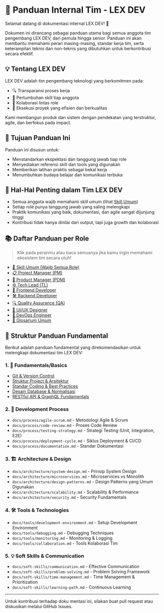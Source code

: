 # 📘 Panduan Internal Tim - LEX DEV
 
Selamat datang di dokumentasi internal LEX DEV! 🎉

Dokumen ini dirancang sebagai panduan utama bagi semua anggota tim pengembang LEX DEV, dari pemula hingga senior. Panduan ini akan membantu memahami peran masing-masing, standar kerja tim, serta keterampilan teknis dan non-teknis yang dibutuhkan untuk berkontribusi secara efektif.

## 💡 Tentang LEX DEV
LEX DEV adalah tim pengembang teknologi yang berkomitmen pada:
- 🔍 Transparansi proses kerja
- 🧠 Pertumbuhan skill tiap anggota
- 🤝 Kolaborasi lintas role
- 🚀 Eksekusi proyek yang efisien dan berkualitas

Kami membangun produk dan sistem dengan pendekatan yang terstruktur, agile, dan berfokus pada impact.

## 🎯 Tujuan Panduan Ini
Panduan ini disusun untuk:
- Menstandarkan ekspektasi dan tanggung jawab tiap role
- Menyediakan referensi skill dan tools yang digunakan
- Memberikan latihan praktis sebagai bekal kerja
- Menumbuhkan budaya belajar dan komunikasi terbuka

## 📌 Hal-Hal Penting dalam Tim LEX DEV
- Semua anggota wajib memahami skill umum (lihat [Skill Umum](docs/common-skills.md))
- Setiap role punya tanggung jawab yang saling melengkapi
- Praktik komunikasi yang baik, dokumentasi, dan agile sangat dijunjung tinggi
- Kontribusi tidak hanya dinilai dari output, tapi juga growth dan kolaborasi

## 📚 Daftar Panduan per Role

> Klik pada peranmu atau baca semuanya jika kamu ingin memahami ekosistem tim secara utuh!

- [🧩 Skill Umum (Wajib Semua Role)](docs/common-skills.md)
- [📋 Project Manager (PM)](docs/pm.md)
- [🧭 Product Manager (PDM)](docs/pdm.md)
- [⚙️ Tech Lead (TL)](docs/tl.md)
- [🎨 Frontend Developer](docs/frontend.md)
- [🛠 Backend Developer](docs/backend.md)
- [🔍 Quality Assurance (QA)](docs/qa.md)
- [🧠 UI/UX Designer](docs/uiux.md)
- [🧪 DevOps Engineer](docs/devops.md)
- [📔 Glosarium Umum](docs/glosarium-umum.md)

## 📁 Struktur Panduan Fundamental

Berikut adalah panduan fundamental yang direkomendasikan untuk melengkapi dokumentasi tim LEX DEV:

### 1. 📖 **Fundamentals/Basics**
- [Git & Version Control](docs/fundamentals/git-workflow.md)
- [Struktur Project & Arsitektur](docs/fundamentals/project-structure.md)
- [Standar Coding & Best Practices](docs/fundamentals/coding-standards.md)
- [Desain Database & Normalisasi](docs/fundamentals/database-design.md)
- [RESTful API & GraphQL Fundamentals](docs/fundamentals/api-design.md)

### 2. 🔧 **Development Process**
- `docs/process/agile-scrum.md` - Metodologi Agile & Scrum
- `docs/process/code-review.md` - Proses Code Review
- `docs/process/testing-strategy.md` - Strategi Testing (Unit, Integration, E2E)
- `docs/process/deployment-cycle.md` - Siklus Deployment & CI/CD
- `docs/process/documentation.md` - Standar Dokumentasi

### 3. 🏗️ **Architecture & Design**
- `docs/architecture/system-design.md` - Prinsip System Design
- `docs/architecture/microservices.md` - Microservices vs Monolith
- `docs/architecture/design-patterns.md` - Design Patterns yang Umum Digunakan
- `docs/architecture/scalability.md` - Scalability & Performance
- `docs/architecture/security.md` - Security Fundamentals

### 4. 🛠️ **Tools & Technologies**
- `docs/tools/development-environment.md` - Setup Development Environment
- `docs/tools/debugging.md` - Debugging Techniques
- `docs/tools/monitoring.md` - Monitoring & Logging
- `docs/tools/collaboration.md` - Tools Kolaborasi Tim

### 5. 💡 **Soft Skills & Communication**
- `docs/soft-skills/communication.md` - Effective Communication
- `docs/soft-skills/problem-solving.md` - Problem Solving Framework
- `docs/soft-skills/time-management.md` - Time Management & Prioritization
- `docs/soft-skills/learning-path.md` - Continuous Learning



---

Untuk kontribusi terhadap doku mentasi ini, silakan buat pull request atau diskusikan melalui GitHub Issues.
